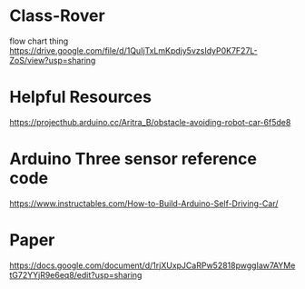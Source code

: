 # Class-Rover
flow chart thing
https://drive.google.com/file/d/1QuIjTxLmKpdjy5vzsIdyP0K7F27L-ZoS/view?usp=sharing
# Helpful Resources
https://projecthub.arduino.cc/Aritra_B/obstacle-avoiding-robot-car-6f5de8
# Arduino Three sensor reference code
https://www.instructables.com/How-to-Build-Arduino-Self-Driving-Car/
# Paper
https://docs.google.com/document/d/1rjXUxpJCaRPw52818pwggIaw7AYMetG72YYjR9e6eq8/edit?usp=sharing
